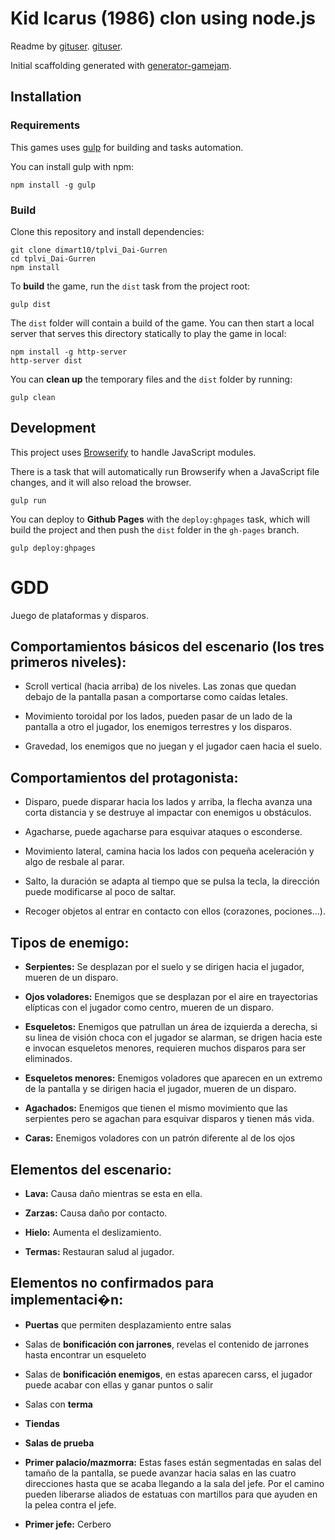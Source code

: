 ﻿# Kid Icarus (1986) clon using node.js

Readme by
[gituser](https://github.com/SAGGameDeveloper).
[gituser](https://github.com/dimart10).

Initial scaffolding generated with [generator-gamejam](https://github.com/belen-albeza/generator-gamejam/).

## Installation

### Requirements

This games uses [gulp](http://gulpjs.com/) for building and tasks automation.

You can install gulp with npm:

```
npm install -g gulp
```

### Build

Clone this repository and install dependencies:

```
git clone dimart10/tplvi_Dai-Gurren
cd tplvi_Dai-Gurren
npm install
```

To **build** the game, run the `dist` task from the project root:

```
gulp dist
```

The `dist` folder will contain a build of the game. You can then start a local server that serves this directory statically to play the game in local:

```
npm install -g http-server
http-server dist
```

You can **clean up** the temporary files and the `dist` folder by running:

```
gulp clean
```

## Development

This project uses [Browserify](http://browserify.org) to handle JavaScript modules.

There is a task that will automatically run Browserify when a JavaScript file changes, and it will also reload the browser.

```
gulp run
```

You can deploy to **Github Pages** with the `deploy:ghpages` task, which will build the project and then push the `dist` folder in the `gh-pages` branch.

```
gulp deploy:ghpages
```


# GDD

Juego de plataformas y disparos.

## Comportamientos básicos del escenario (los tres primeros niveles):

* Scroll vertical (hacia arriba) de los niveles.
Las zonas que quedan debajo de la pantalla pasan a comportarse como caídas letales.

* Movimiento toroidal por los lados, pueden pasar de un lado de la pantalla a otro el jugador,
los enemigos terrestres y los disparos.

* Gravedad, los enemigos que no juegan y el jugador caen hacia el suelo.

## Comportamientos del protagonista:

* Disparo, puede disparar hacia los lados y arriba, la flecha avanza una corta distancia y se destruye al impactar
con enemigos u obstáculos.

* Agacharse, puede agacharse para esquivar ataques o esconderse.

* Movimiento lateral, camina hacia los lados con pequeña aceleración y algo de resbale al parar.

* Salto, la duración se adapta al tiempo que se pulsa la tecla, la dirección puede modificarse al poco de saltar.

* Recoger objetos al entrar en contacto con ellos (corazones, pociones...).

## Tipos de enemigo:

* **Serpientes:** Se desplazan por el suelo y se dirigen hacia el jugador, mueren de un disparo.

* **Ojos voladores:** Enemigos que se desplazan por el aire en trayectorias elípticas con el jugador como centro, mueren de un disparo.

* **Esqueletos:** Enemigos que patrullan un área de izquierda a derecha, si su linea de visión choca con el jugador se alarman,
se drigen hacia este e invocan esqueletos menores, requieren muchos disparos para ser eliminados.

* **Esqueletos menores:** Enemigos voladores que aparecen en un extremo de la pantalla y se dirigen hacia el jugador, mueren de un disparo.

* **Agachados:** Enemigos que tienen el mismo movimiento que las serpientes pero se agachan para esquivar disparos y tienen más vida.

* **Caras:** Enemigos voladores con un patrón diferente al de los ojos


## Elementos del escenario:

* **Lava:** Causa daño mientras se esta en ella.

* **Zarzas:** Causa daño por contacto.

* **Hielo:** Aumenta el deslizamiento.

* **Termas:** Restauran salud al jugador.

## Elementos no confirmados para implementaci�n:

* **Puertas** que permiten desplazamiento entre salas

* Salas de **bonificación con jarrones**, revelas el contenido de jarrones hasta encontrar un esqueleto

* Salas de **bonificación enemigos**, en estas aparecen carss, el jugador puede acabar con ellas y ganar puntos o salir

* Salas con **terma**

* **Tiendas**

* **Salas de prueba**

* **Primer palacio/mazmorra:** Estas fases están segmentadas en salas del tamaño de la pantalla, se puede avanzar hacia salas en las cuatro direcciones
hasta que se acaba llegando a la sala del jefe. Por el camino pueden liberarse aliados de estatuas con martillos para que ayuden en la pelea contra
el jefe.

* **Primer jefe:** Cerbero
